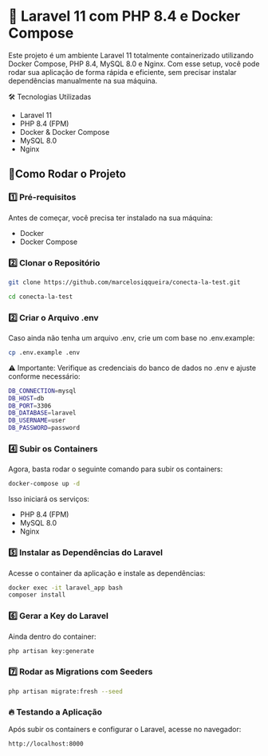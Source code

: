# 🚀 Laravel 11 com PHP 8.4 e Docker Compose

Este projeto é um ambiente Laravel 11 totalmente containerizado utilizando Docker Compose, PHP 8.4, MySQL 8.0 e Nginx. Com esse setup, você pode rodar sua aplicação de forma rápida e eficiente, sem precisar instalar dependências manualmente na sua máquina.

🛠️ Tecnologias Utilizadas
* Laravel 11
* PHP 8.4 (FPM)
* Docker & Docker Compose
* MySQL 8.0
* Nginx


## 🚀Como Rodar o Projeto

### 1️⃣ Pré-requisitos
Antes de começar, você precisa ter instalado na sua máquina:

* Docker
* Docker Compose

### 2️⃣ Clonar o Repositório

```bash
git clone https://github.com/marcelosiqqueira/conecta-la-test.git

cd conecta-la-test
```
### 2️⃣ Criar o Arquivo .env
Caso ainda não tenha um arquivo .env, crie um com base no .env.example:

```bash
cp .env.example .env
```

⚠️ Importante: Verifique as credenciais do banco de dados no .env e ajuste conforme necessário:

```bash
DB_CONNECTION=mysql
DB_HOST=db
DB_PORT=3306
DB_DATABASE=laravel
DB_USERNAME=user
DB_PASSWORD=password
```

### 4️⃣ Subir os Containers

Agora, basta rodar o seguinte comando para subir os containers:

```bash
docker-compose up -d
```

Isso iniciará os serviços:

* PHP 8.4 (FPM)
* MySQL 8.0
* Nginx


### 5️⃣ Instalar as Dependências do Laravel

Acesse o container da aplicação e instale as dependências:

```bash
docker exec -it laravel_app bash
composer install
```

### 6️⃣ Gerar a Key do Laravel

Ainda dentro do container:

```bash
php artisan key:generate
```


### 7️⃣ Rodar as Migrations com Seeders

```bash
php artisan migrate:fresh --seed
```

### 🔥 Testando a Aplicação

Após subir os containers e configurar o Laravel, acesse no navegador:

```bash
http://localhost:8000
```



